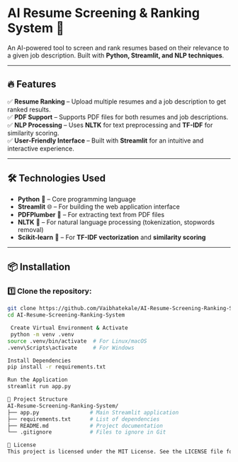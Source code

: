 # AI Resume Screening & Ranking System 🚀

An AI-powered tool to screen and rank resumes based on their relevance to a given job description. Built with **Python, Streamlit, and NLP techniques**.

---

## 🔥 Features  

✅ **Resume Ranking** – Upload multiple resumes and a job description to get ranked results.  
✅ **PDF Support** – Supports PDF files for both resumes and job descriptions.  
✅ **NLP Processing** – Uses **NLTK** for text preprocessing and **TF-IDF** for similarity scoring.  
✅ **User-Friendly Interface** – Built with **Streamlit** for an intuitive and interactive experience.  

---

## 🛠️ Technologies Used  

- **Python** 🐍 – Core programming language  
- **Streamlit** 🌐 – For building the web application interface  
- **PDFPlumber** 📄 – For extracting text from PDF files  
- **NLTK** 🤖 – For natural language processing (tokenization, stopwords removal)  
- **Scikit-learn** 🔢 – For **TF-IDF vectorization** and **similarity scoring**  

---

## 📦 Installation  

### 1️⃣ **Clone the repository:**  
```bash
git clone https://github.com/Vaibhatekale/AI-Resume-Screening-Ranking-System.git
cd AI-Resume-Screening-Ranking-System

 Create Virtual Environment & Activate
 python -m venv .venv  
source .venv/bin/activate  # For Linux/macOS  
.venv\Scripts\activate     # For Windows  

Install Dependencies
pip install -r requirements.txt

Run the Application
streamlit run app.py

📂 Project Structure
AI-Resume-Screening-Ranking-System/
├── app.py                # Main Streamlit application
├── requirements.txt      # List of dependencies
├── README.md             # Project documentation
└── .gitignore            # Files to ignore in Git

📄 License
This project is licensed under the MIT License. See the LICENSE file for details.

